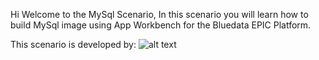 Hi Welcome to the MySql Scenario,
In this scenario you will learn how to build MySql image using App Workbench for the Bluedata EPIC Platform.

This scenario is developed by:
![alt text](http://www.sandatasystem.com/images/sandata-logo.png)
